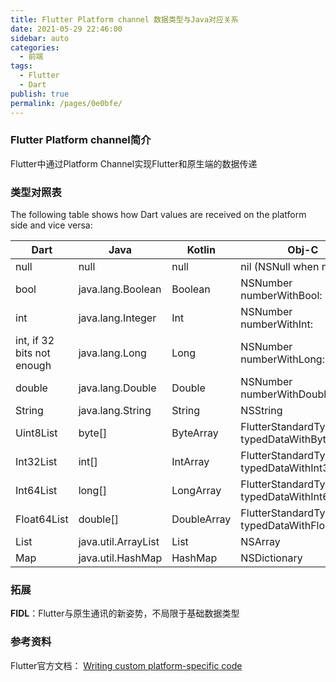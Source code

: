 ```yaml
---
title: Flutter Platform channel 数据类型与Java对应关系
date: 2021-05-29 22:46:00
sidebar: auto
categories: 
  - 前端
tags: 
  - Flutter
  - Dart
publish: true
permalink: /pages/0e0bfe/
---
```



### Flutter Platform channel简介

Flutter中通过Platform Channel实现Flutter和原生端的数据传递

### 类型对照表
The following table shows how Dart values are received on the platform side and vice versa:

Dart | Java | Kotlin | Obj-C | Swift
--- | --- | --- | --- | ---
null | null | null | nil (NSNull when nested) | nil
bool | java.lang.Boolean | Boolean | NSNumber numberWithBool: | NSNumber(value: Bool)
int | java.lang.Integer | Int | NSNumber numberWithInt: | NSNumber(value: Int32)
int, if 32 bits not enough | java.lang.Long | Long | NSNumber numberWithLong: | NSNumber(value: Int)
double | java.lang.Double | Double | NSNumber numberWithDouble: | NSNumber(value: Double)
String | java.lang.String | String | NSString | String
Uint8List | byte[] | ByteArray | FlutterStandardTypedData typedDataWithBytes: | FlutterStandardTypedData(bytes: Data)
Int32List | int[] | IntArray | FlutterStandardTypedData typedDataWithInt32: | FlutterStandardTypedData(int32: Data)
Int64List | long[] | LongArray | FlutterStandardTypedData typedDataWithInt64: | FlutterStandardTypedData(int64: Data)
Float64List | double[] | DoubleArray | FlutterStandardTypedData typedDataWithFloat64: | FlutterStandardTypedData(float64: Data)
List | java.util.ArrayList | List | NSArray | Array
Map | java.util.HashMap | HashMap | NSDictionary | Dictionary

### 拓展

**FIDL**：Flutter与原生通讯的新姿势，不局限于基础数据类型

### 参考资料

Flutter官方文档：
[Writing custom platform-specific code](https://flutter.dev/docs/development/platform-integration/platform-channels)